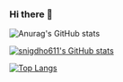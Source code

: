 ### Hi there 👋

![Anurag's GitHub stats](https://github-readme-stats.vercel.app/api?username=snigdho611&show_icons=true&theme=dark)

[![snigdho611's GitHub stats](https://github-readme-stats.vercel.app/api?username=snigdho611)](https://github.com/anuraghazra/github-readme-stats)

[![Top Langs](https://github-readme-stats.vercel.app/api/top-langs/?username=snigdho611)](https://github.com/anuraghazra/github-readme-stats)
<!--
**snigdho611/snigdho611** is a ✨ _special_ ✨ repository because its `README.md` (this file) appears on your GitHub profile.

Here are some ideas to get you started:

- 🔭 I’m currently working on ...
- 🌱 I’m currently learning ...
- 👯 I’m looking to collaborate on ...
- 🤔 I’m looking for help with ...
- 💬 Ask me about ...
- 📫 How to reach me: ...
- 😄 Pronouns: ...
- ⚡ Fun fact: ...
-->
